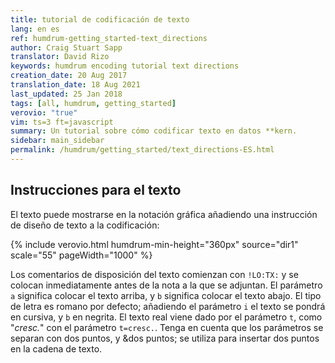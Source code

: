 ```yaml
---
title: tutorial de codificación de texto
lang: en es
ref: humdrum-getting_started-text_directions
author: Craig Stuart Sapp
translator: David Rizo
keywords: humdrum encoding tutorial text directions
creation_date: 20 Aug 2017
translation_date: 18 Aug 2021
last_updated: 25 Jan 2018
tags: [all, humdrum, getting_started]
verovio: "true"
vim: ts=3 ft=javascript
summary: Un tutorial sobre cómo codificar texto en datos **kern.
sidebar: main_sidebar
permalink: /humdrum/getting_started/text_directions-ES.html
---
```


<!--{% include humdrum/text_directions.txt %}-->

## Instrucciones para el texto ##

El texto puede mostrarse en la notación gráfica añadiendo una instrucción de diseño de texto a la codificación:


{% include verovio.html
	humdrum-min-height="360px"
	source="dir1"
	scale="55"
	pageWidth="1000"
%}
<script type="application/x-humdrum" id="dir1">
**kern
*clefG2
*M4/4
=1
!LO:TX:b:i:t=cresc.
4c
2d
4f
=2
!LO:TX:a:i:t=accel.
4f
!LO:TX:b:t=comment
4d
4e
4c
==
*-
</script>

Los comentarios de disposición del texto comienzan con `!LO:TX:` y se colocan inmediatamente antes de la nota a la que se adjuntan.  El parámetro `a` significa colocar el texto arriba, y `b` significa colocar el texto abajo. El tipo de letra es romano por defecto; añadiendo el parámetro `i` el texto se pondrá en cursiva, y `b` en negrita.  El texto real viene dado por el parámetro `t`, como "*cresc.*" con el parámetro `t=cresc.`.  Tenga en cuenta que los parámetros se separan con dos puntos, y &amp;dos puntos; se utiliza para insertar dos puntos en la cadena de texto.



